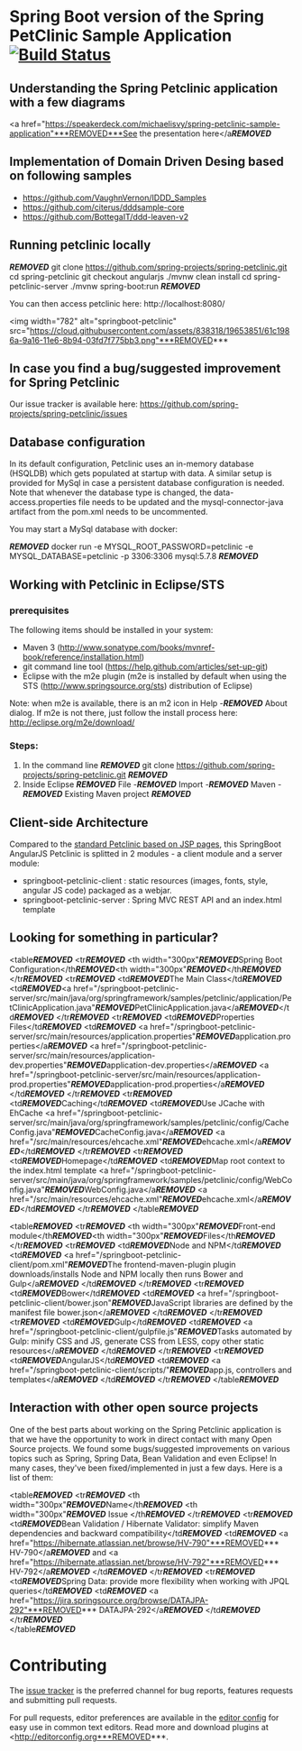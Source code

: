# Spring Boot version of the Spring PetClinic Sample Application [![Build Status](https://travis-ci.org/spring-petclinic/spring-petclinic-angular1.svg?branch=master)](https://travis-ci.org/spring-projects/spring-petclinic/)

## Understanding the Spring Petclinic application with a few diagrams
<a href="https://speakerdeck.com/michaelisvy/spring-petclinic-sample-application"***REMOVED***See the presentation here</a***REMOVED***

## Implementation of Domain Driven Desing based on following samples
* https://github.com/VaughnVernon/IDDD_Samples
* https://github.com/citerus/dddsample-core
* https://github.com/BottegaIT/ddd-leaven-v2

## Running petclinic locally
***REMOVED***
	git clone https://github.com/spring-projects/spring-petclinic.git
	cd spring-petclinic
	git checkout angularjs
	./mvnw clean install
	cd spring-petclinic-server
	./mvnw spring-boot:run
***REMOVED***

You can then access petclinic here: http://localhost:8080/

<img width="782" alt="springboot-petclinic" src="https://cloud.githubusercontent.com/assets/838318/19653851/61c1986a-9a16-11e6-8b94-03fd7f775bb3.png"***REMOVED***

## In case you find a bug/suggested improvement for Spring Petclinic
Our issue tracker is available here: https://github.com/spring-projects/spring-petclinic/issues

## Database configuration

In its default configuration, Petclinic uses an in-memory database (HSQLDB) which
gets populated at startup with data. A similar setup is provided for MySql in case a persistent database configuration is needed.
Note that whenever the database type is changed, the data-access.properties file needs to be updated and the mysql-connector-java artifact from the pom.xml needs to be uncommented.

You may start a MySql database with docker:

***REMOVED***
docker run -e MYSQL_ROOT_PASSWORD=petclinic -e MYSQL_DATABASE=petclinic -p 3306:3306 mysql:5.7.8
***REMOVED***

## Working with Petclinic in Eclipse/STS

### prerequisites
The following items should be installed in your system:
* Maven 3 (http://www.sonatype.com/books/mvnref-book/reference/installation.html)
* git command line tool (https://help.github.com/articles/set-up-git)
* Eclipse with the m2e plugin (m2e is installed by default when using the STS (http://www.springsource.org/sts) distribution of Eclipse)

Note: when m2e is available, there is an m2 icon in Help -***REMOVED*** About dialog.
If m2e is not there, just follow the install process here: http://eclipse.org/m2e/download/


### Steps:

1) In the command line
***REMOVED***
git clone https://github.com/spring-projects/spring-petclinic.git
***REMOVED***
2) Inside Eclipse
***REMOVED***
File -***REMOVED*** Import -***REMOVED*** Maven -***REMOVED*** Existing Maven project
***REMOVED***

## Client-side Architecture

Compared to the [standard Petclinic based on JSP pages](https://github.com/spring-projects/spring-petclinic), 
this SpringBoot AngularJS Petclinic is splitted in 2 modules - a client module and a server module:
* springboot-petclinic-client : static resources (images, fonts, style, angular JS code) packaged as a webjar.
* springboot-petclinic-server : Spring MVC REST API and an index.html template


## Looking for something in particular?

<table***REMOVED***
  <tr***REMOVED***
    <th width="300px"***REMOVED***Spring Boot Configuration</th***REMOVED***<th width="300px"***REMOVED***</th***REMOVED***
  </tr***REMOVED***
  <tr***REMOVED***
    <td***REMOVED***The Main Class</td***REMOVED***
    <td***REMOVED***<a href="/springboot-petclinic-server/src/main/java/org/springframework/samples/petclinic/application/PetClinicApplication.java"***REMOVED***PetClinicApplication.java</a***REMOVED***</td***REMOVED***
  </tr***REMOVED***
  <tr***REMOVED***
    <td***REMOVED***Properties Files</td***REMOVED***
    <td***REMOVED***
      <a href="/springboot-petclinic-server/src/main/resources/application.properties"***REMOVED***application.properties</a***REMOVED***
      <a href="/springboot-petclinic-server/src/main/resources/application-dev.properties"***REMOVED***application-dev.properties</a***REMOVED***
      <a href="/springboot-petclinic-server/src/main/resources/application-prod.properties"***REMOVED***application-prod.properties</a***REMOVED***
    </td***REMOVED***
  </tr***REMOVED***
  <tr***REMOVED***
    <td***REMOVED***Caching</td***REMOVED***
    <td***REMOVED***Use JCache with EhCache <a href="/springboot-petclinic-server/src/main/java/org/springframework/samples/petclinic/config/CacheConfig.java"***REMOVED***CacheConfig.java</a***REMOVED*** <a href="/src/main/resources/ehcache.xml"***REMOVED***ehcache.xml</a***REMOVED***</td***REMOVED***
  </tr***REMOVED***
    <tr***REMOVED***
      <td***REMOVED***Homepage</td***REMOVED***
      <td***REMOVED***Map root context to the index.html template <a href="/springboot-petclinic-server/src/main/java/org/springframework/samples/petclinic/config/WebConfig.java"***REMOVED***WebConfig.java</a***REMOVED*** <a href="/src/main/resources/ehcache.xml"***REMOVED***ehcache.xml</a***REMOVED***</td***REMOVED***
    </tr***REMOVED***
</table***REMOVED***


<table***REMOVED***
  <tr***REMOVED***
    <th width="300px"***REMOVED***Front-end module</th***REMOVED***<th width="300px"***REMOVED***Files</th***REMOVED***
  </tr***REMOVED***
  <tr***REMOVED***
      <td***REMOVED***Node and NPM</td***REMOVED***
      <td***REMOVED***
        <a href="/springboot-petclinic-client/pom.xml"***REMOVED***The frontend-maven-plugin plugin downloads/installs Node and NPM locally then runs Bower and Gulp</a***REMOVED*** 
      </td***REMOVED***
  </tr***REMOVED***
  <tr***REMOVED***
      <td***REMOVED***Bower</td***REMOVED***
      <td***REMOVED***
        <a href="/springboot-petclinic-client/bower.json"***REMOVED***JavaScript libraries are defined by the manifest file bower.json</a***REMOVED***
      </td***REMOVED***
  </tr***REMOVED***
  <tr***REMOVED***
      <td***REMOVED***Gulp</td***REMOVED***
      <td***REMOVED***
        <a href="/springboot-petclinic-client/gulpfile.js"***REMOVED***Tasks automated by Gulp: minify CSS and JS, generate CSS from LESS, copy other static resources</a***REMOVED*** 
      </td***REMOVED***
  </tr***REMOVED***
    <tr***REMOVED***
        <td***REMOVED***AngularJS</td***REMOVED***
        <td***REMOVED***
          <a href="/springboot-petclinic-client/scripts/"***REMOVED***app.js, controllers and templates</a***REMOVED*** 
        </td***REMOVED***
    </tr***REMOVED***
</table***REMOVED***



## Interaction with other open source projects

One of the best parts about working on the Spring Petclinic application is that we have the opportunity to work in direct contact with many Open Source projects. We found some bugs/suggested improvements on various topics such as Spring, Spring Data, Bean Validation and even Eclipse! In many cases, they've been fixed/implemented in just a few days.
Here is a list of them:

<table***REMOVED***
  <tr***REMOVED***
    <th width="300px"***REMOVED***Name</th***REMOVED***
    <th width="300px"***REMOVED*** Issue </th***REMOVED***
  </tr***REMOVED***
  <tr***REMOVED***
    <td***REMOVED***Bean Validation / Hibernate Validator: simplify Maven dependencies and backward compatibility</td***REMOVED***
    <td***REMOVED***
      <a href="https://hibernate.atlassian.net/browse/HV-790"***REMOVED*** HV-790</a***REMOVED*** and <a href="https://hibernate.atlassian.net/browse/HV-792"***REMOVED*** HV-792</a***REMOVED***
      </td***REMOVED***
  </tr***REMOVED***
  <tr***REMOVED***
    <td***REMOVED***Spring Data: provide more flexibility when working with JPQL queries</td***REMOVED***
    <td***REMOVED***
      <a href="https://jira.springsource.org/browse/DATAJPA-292"***REMOVED*** DATAJPA-292</a***REMOVED***
      </td***REMOVED***
  </tr***REMOVED***    
</table***REMOVED***


# Contributing

The [issue tracker](https://github.com/spring-projects/spring-petclinic/issues) is the preferred channel for bug reports, features requests and submitting pull requests.

For pull requests, editor preferences are available in the [editor config](https://github.com/spring-projects/spring-petclinic/blob/master/.editorconfig) for easy use in common text editors. Read more and download plugins at <http://editorconfig.org***REMOVED***.

